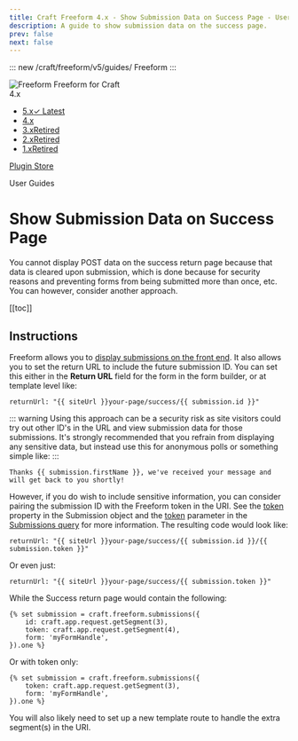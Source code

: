 ```yaml
---
title: Craft Freeform 4.x - Show Submission Data on Success Page - User Guide
description: A guide to show submission data on the success page.
prev: false
next: false
---
```


<meta property="og:image" content="https://docs.solspace.com/extras/social/craft/freeform/freeform.png" />

::: new /craft/freeform/v5/guides/
Freeform
:::

<div id="pr-heading">
    <img src="https://docs.solspace.com/extras/icons/products/freeform-icon.png" alt="Freeform" class="pr-image">
    <span class="pr-name">Freeform</span>
    <span class="pr-category">for Craft</span>
    <div class="pr-v-wrapper">
        <div class="pr-v">
            <span class="pr-v-v">4.x</span>
            <span class="pr-v-arrow arrow down"></span>
        </div>
        <ul class="pr-v-list">
            <li><a href="/craft/freeform/v5/">5.x<span class="pr-v-type pr-latest">✓ Latest</span></a></li>
            <li><a href="/craft/freeform/v4/">4.x</a></li>
            <li><a href="/craft/freeform/v3/">3.x<span class="pr-v-type pr-retired">Retired</span></a></li>
            <li><a href="/craft/freeform/v2/">2.x<span class="pr-v-type pr-retired">Retired</span></a></li>
            <li><a href="/craft/freeform/v1/">1.x<span class="pr-v-type pr-retired">Retired</span></a></li>
        </ul>
    </div>
    <div class="pr-buy">
        <a href="https://plugins.craftcms.com/freeform" class="button button-blue"><span class="external-url">Plugin Store</span></a>
    </div>
</div>

<span class="page-section">User Guides</span>

# Show Submission Data on Success Page
You cannot display POST data on the success return page because that data is cleared upon submission, which is done because for security reasons and preventing forms from being submitted more than once, etc. You can however, consider another approach.


[[toc]]


## Instructions

Freeform allows you to [display submissions on the front end](../templates/objects/submission.md). It also allows you to set the return URL to include the future submission ID. You can set this either in the **Return URL** field for the form in the form builder, or at template level like:

``` twig
returnUrl: "{{ siteUrl }}your-page/success/{{ submission.id }}"
```

::: warning
Using this approach can be a security risk as site visitors could try out other ID's in the URL and view submission data for those submissions. It's strongly recommended that you refrain from displaying any sensitive data, but instead use this for anonymous polls or something simple like:
:::

``` twig
Thanks {{ submission.firstName }}, we've received your message and will get back to you shortly!
```

However, if you do wish to include sensitive information, you can consider pairing the submission ID with the Freeform token in the URI. See the [token](../templates/objects/submission.md#prop-token) property in the Submission object and the [token](../templates/queries/submissions.md#param-token) parameter in the [Submissions query](../templates/queries/submissions.md) for more information. The resulting code would look like:

``` twig
returnUrl: "{{ siteUrl }}your-page/success/{{ submission.id }}/{{ submission.token }}"
```

Or even just:

``` twig
returnUrl: "{{ siteUrl }}your-page/success/{{ submission.token }}"
```

While the Success return page would contain the following:

``` twig{2-3}
{% set submission = craft.freeform.submissions({
    id: craft.app.request.getSegment(3),
    token: craft.app.request.getSegment(4),
    form: 'myFormHandle',
}).one %}
```

Or with token only:

``` twig{2}
{% set submission = craft.freeform.submissions({
    token: craft.app.request.getSegment(3),
    form: 'myFormHandle',
}).one %}
```

You will also likely need to set up a new template route to handle the extra segment(s) in the URI.